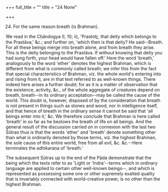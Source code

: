 +++
full_title = ""
title = "24 None"

+++


24. For the same reason breath (is Brahman).

We read in the Cḥāndogya (I, 10; ii), 'Prastotr̥, that deity which belongs to the Prastāva,' &c.; and further on, 'which then is that deity? He said--Breath. For all these beings merge into breath alone, and from breath they arise. This is the deity belonging to the Prastāva. If without knowing that deity you had sung forth, your head would have fallen off.' Here the word 'breath,' analogously to the word 'ether' denotes the highest Brahman, which is different from what is commonly called breath; we infer this from the fact that special characteristics of Brahman, viz. the whole world's entering into and rising from it, are in that text referred to as well-known things. There indeed here arises a further doubt; for as it is a matter of observation that the existence, activity, &c., of the whole aggregate of creatures depend on breath, breath--in its ordinary acceptation--may be called the cause of the world. This doubt is, however, disposed of by the consideration that breath is not present in things such as stones and wood, nor in intelligence itself, and that hence of breath in the ordinary sense it cannot be said that 'all beings enter into it,' &c. We therefore conclude that Brahman is here called 'breath' in so far as he bestows the breath of life on all beings. And the general result of the discussion carried on in connexion with the last two Sūtras thus is that the words 'ether' and 'breath' denote something other than what is ordinarily denoted by those terms, viz. the highest Brahman, the sole cause of this entire world, free from all evil, &c. &c.--Here terminates the adhikaraṇa of 'breath.'

The subsequent Sūtras up to the end of the Pāda demonstrate that the being which the texts refer to as 'Light or 'Indra'--terms which in ordinary language are applied to certain other well-known beings--, and which is represented as possessing some one or other supremely exalted quality that is invariably connected with world-creative power, is no other than the highest Brahman.

